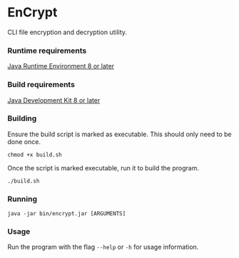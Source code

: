 # EnCrypt
CLI file encryption and decryption utility.

### Runtime requirements
[Java Runtime Environment 8 or later](https://www.oracle.com/java/technologies/downloads)

### Build requirements
[Java Development Kit 8 or later](https://www.oracle.com/java/technologies/downloads)

### Building
Ensure the build script is marked as executable.  This should only need to be
done once.
```
chmod +x build.sh
```

Once the script is marked executable, run it to build the program.
```
./build.sh
```

### Running
```
java -jar bin/encrypt.jar [ARGUMENTS]
```

### Usage
Run the program with the flag ```--help``` or ```-h``` for usage information.

